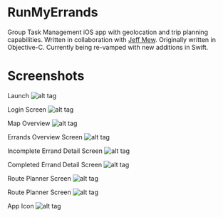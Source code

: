 # RunMyErrands
Group Task Management iOS app with geolocation and trip planning capabilities.  Written in collaboration with <a href="https://github.com/jeffmew">Jeff Mew</a>.  Originally written in Objective-C.  Currently being re-vamped with new additions in Swift.

# Screenshots


Launch
![alt tag](https://github.com/steeley1107/RunMyErrands/blob/master/screenshots/IMG_0006.jpg)


Login Screen
![alt tag](https://github.com/steeley1107/RunMyErrands/blob/master/screenshots/IMG_0005.jpg)


Map Overview
![alt tag](https://github.com/steeley1107/RunMyErrands/blob/master/screenshots/IMG_0010.jpg)


Errands Overview Screen
![alt tag](https://github.com/steeley1107/RunMyErrands/blob/master/screenshots/IMG_0013.jpg)


Incomplete Errand Detail Screen
![alt tag](https://github.com/steeley1107/RunMyErrands/blob/master/screenshots/IMG_0014.jpg)


Completed Errand Detail Screen
![alt tag](https://github.com/steeley1107/RunMyErrands/blob/master/screenshots/IMG_0015.jpg)


Route Planner Screen
![alt tag](https://github.com/steeley1107/RunMyErrands/blob/master/screenshots/IMG_0016.jpg)


Route Planner Screen
![alt tag](https://github.com/steeley1107/RunMyErrands/blob/master/screenshots/IMG_0017.jpg)


App Icon
![alt tag](https://github.com/steeley1107/RunMyErrands/blob/master/screenshots/IMG_0012.jpg)
